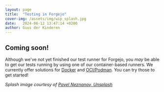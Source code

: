 ```yaml
---
layout: page
title:  "Testing in Forgejo"
cover-img: /assets/img/wip_splash.jpg
date:   2024-06-12 13:47:14 +0200
author: Guus der Kinderen
---
```


## Coming soon!

Although we've not yet finished our test runner for Forgejo, you _may_ be able to get our tests running by using one of our container-based runners. We currently offer solutions for [Docker](/documentation/docker) and [OCI/Podman](/documentation/podman). You can try those to get started!

_Splash image courtesy of [Pavel Neznanov, Unsplash](https://unsplash.com/photos/silver-and-gold-round-accessory-w95Fb7EEcjE?utm_content=creditShareLink&utm_medium=referral&utm_source=unsplash)_
